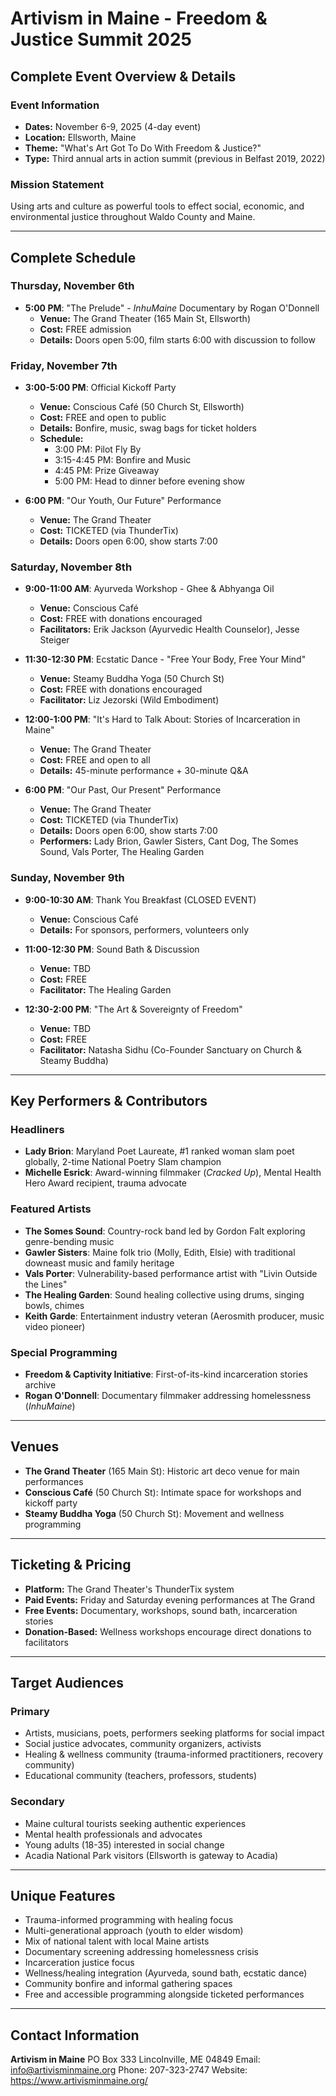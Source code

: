 # Artivism in Maine - Freedom & Justice Summit 2025
## Complete Event Overview & Details

### **Event Information**
- **Dates:** November 6-9, 2025 (4-day event)
- **Location:** Ellsworth, Maine
- **Theme:** "What's Art Got To Do With Freedom & Justice?"
- **Type:** Third annual arts in action summit (previous in Belfast 2019, 2022)

### **Mission Statement**
Using arts and culture as powerful tools to effect social, economic, and environmental justice throughout Waldo County and Maine.

---

## **Complete Schedule**

### **Thursday, November 6th**
- **5:00 PM**: "The Prelude" - *InhuMaine* Documentary by Rogan O'Donnell
  - **Venue:** The Grand Theater (165 Main St, Ellsworth)
  - **Cost:** FREE admission
  - **Details:** Doors open 5:00, film starts 6:00 with discussion to follow

### **Friday, November 7th**
- **3:00-5:00 PM**: Official Kickoff Party
  - **Venue:** Conscious Café (50 Church St, Ellsworth)
  - **Cost:** FREE and open to public
  - **Details:** Bonfire, music, swag bags for ticket holders
  - **Schedule:**
    - 3:00 PM: Pilot Fly By
    - 3:15-4:45 PM: Bonfire and Music
    - 4:45 PM: Prize Giveaway
    - 5:00 PM: Head to dinner before evening show

- **6:00 PM**: "Our Youth, Our Future" Performance
  - **Venue:** The Grand Theater
  - **Cost:** TICKETED (via ThunderTix)
  - **Details:** Doors open 6:00, show starts 7:00

### **Saturday, November 8th**
- **9:00-11:00 AM**: Ayurveda Workshop - Ghee & Abhyanga Oil
  - **Venue:** Conscious Café
  - **Cost:** FREE with donations encouraged
  - **Facilitators:** Erik Jackson (Ayurvedic Health Counselor), Jesse Steiger

- **11:30-12:30 PM**: Ecstatic Dance - "Free Your Body, Free Your Mind"
  - **Venue:** Steamy Buddha Yoga (50 Church St)
  - **Cost:** FREE with donations encouraged
  - **Facilitator:** Liz Jezorski (Wild Embodiment)

- **12:00-1:00 PM**: "It's Hard to Talk About: Stories of Incarceration in Maine"
  - **Venue:** The Grand Theater
  - **Cost:** FREE and open to all
  - **Details:** 45-minute performance + 30-minute Q&A

- **6:00 PM**: "Our Past, Our Present" Performance
  - **Venue:** The Grand Theater
  - **Cost:** TICKETED (via ThunderTix)
  - **Details:** Doors open 6:00, show starts 7:00
  - **Performers:** Lady Brion, Gawler Sisters, Cant Dog, The Somes Sound, Vals Porter, The Healing Garden

### **Sunday, November 9th**
- **9:00-10:30 AM**: Thank You Breakfast (CLOSED EVENT)
  - **Venue:** Conscious Café
  - **Details:** For sponsors, performers, volunteers only

- **11:00-12:30 PM**: Sound Bath & Discussion
  - **Venue:** TBD
  - **Cost:** FREE
  - **Facilitator:** The Healing Garden

- **12:30-2:00 PM**: "The Art & Sovereignty of Freedom"
  - **Venue:** TBD
  - **Cost:** FREE
  - **Facilitator:** Natasha Sidhu (Co-Founder Sanctuary on Church & Steamy Buddha)

---

## **Key Performers & Contributors**

### **Headliners**
- **Lady Brion**: Maryland Poet Laureate, #1 ranked woman slam poet globally, 2-time National Poetry Slam champion
- **Michelle Esrick**: Award-winning filmmaker (*Cracked Up*), Mental Health Hero Award recipient, trauma advocate

### **Featured Artists**
- **The Somes Sound**: Country-rock band led by Gordon Falt exploring genre-bending music
- **Gawler Sisters**: Maine folk trio (Molly, Edith, Elsie) with traditional downeast music and family heritage
- **Vals Porter**: Vulnerability-based performance artist with "Livin Outside the Lines"
- **The Healing Garden**: Sound healing collective using drums, singing bowls, chimes
- **Keith Garde**: Entertainment industry veteran (Aerosmith producer, music video pioneer)

### **Special Programming**
- **Freedom & Captivity Initiative**: First-of-its-kind incarceration stories archive
- **Rogan O'Donnell**: Documentary filmmaker addressing homelessness (*InhuMaine*)

---

## **Venues**
- **The Grand Theater** (165 Main St): Historic art deco venue for main performances
- **Conscious Café** (50 Church St): Intimate space for workshops and kickoff party
- **Steamy Buddha Yoga** (50 Church St): Movement and wellness programming

---

## **Ticketing & Pricing**
- **Platform:** The Grand Theater's ThunderTix system
- **Paid Events:** Friday and Saturday evening performances at The Grand
- **Free Events:** Documentary, workshops, sound bath, incarceration stories
- **Donation-Based:** Wellness workshops encourage direct donations to facilitators

---

## **Target Audiences**

### **Primary**
- Artists, musicians, poets, performers seeking platforms for social impact
- Social justice advocates, community organizers, activists
- Healing & wellness community (trauma-informed practitioners, recovery community)
- Educational community (teachers, professors, students)

### **Secondary**
- Maine cultural tourists seeking authentic experiences
- Mental health professionals and advocates
- Young adults (18-35) interested in social change
- Acadia National Park visitors (Ellsworth is gateway to Acadia)

---

## **Unique Features**
- Trauma-informed programming with healing focus
- Multi-generational approach (youth to elder wisdom)
- Mix of national talent with local Maine artists
- Documentary screening addressing homelessness crisis
- Incarceration justice focus
- Wellness/healing integration (Ayurveda, sound bath, ecstatic dance)
- Community bonfire and informal gathering spaces
- Free and accessible programming alongside ticketed performances

---

## **Contact Information**
**Artivism in Maine**
PO Box 333
Lincolnville, ME 04849
Email: info@artivisminmaine.org
Phone: 207-323-2747
Website: https://www.artivisminmaine.org/
